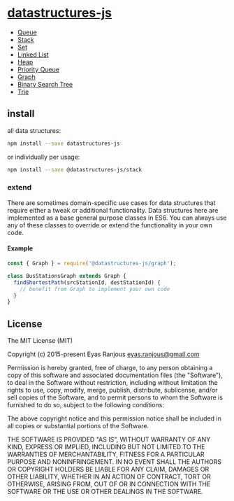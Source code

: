 # <a href="https://github.com/datastructures-js">datastructures-js<a/>



* [Queue](https://github.com/datastructures-js/queue)
* [Stack](https://github.com/datastructures-js/stack)
* [Set](https://github.com/datastructures-js/set)
* [Linked List](https://github.com/datastructures-js/linked-list)
* [Heap](https://github.com/datastructures-js/heap)
* [Priority Queue](https://github.com/datastructures-js/priority-queue)
* [Graph](https://github.com/datastructures-js/graph)
* [Binary Search Tree](https://github.com/datastructures-js/binary-search-tree)
* [Trie](https://github.com/datastructures-js/trie)


## install
all data structures:
```sh
npm install --save datastructures-js
```

or individually per usage:
```sh
npm install --save @datastructures-js/stack
```

### extend
There are sometimes domain-specific use cases for data structures that require either a tweak or additional functionality. Data structures here are implemented as a base general purpose classes in ES6. You can always use any of these classes to override or extend the functionality in your own code.

#### Example

```js
const { Graph } = require('@datastructures-js/graph');

class BusStationsGraph extends Graph {
  findShortestPath(srcStationId, destStationId) {
    // benefit from Graph to implement your own code 
  }
}
```

## License
The MIT License (MIT)

Copyright (c) 2015-present Eyas Ranjous <eyas.ranjous@gmail.com>

Permission is hereby granted, free of charge, to any person obtaining a copy
of this software and associated documentation files (the "Software"), to deal
in the Software without restriction, including without limitation the rights
to use, copy, modify, merge, publish, distribute, sublicense, and/or sell
copies of the Software, and to permit persons to whom the Software is
furnished to do so, subject to the following conditions:

The above copyright notice and this permission notice shall be included in all
copies or substantial portions of the Software.

THE SOFTWARE IS PROVIDED "AS IS", WITHOUT WARRANTY OF ANY KIND, EXPRESS OR
IMPLIED, INCLUDING BUT NOT LIMITED TO THE WARRANTIES OF MERCHANTABILITY,
FITNESS FOR A PARTICULAR PURPOSE AND NONINFRINGEMENT. IN NO EVENT SHALL THE
AUTHORS OR COPYRIGHT HOLDERS BE LIABLE FOR ANY CLAIM, DAMAGES OR OTHER
LIABILITY, WHETHER IN AN ACTION OF CONTRACT, TORT OR OTHERWISE, ARISING FROM,
OUT OF OR IN CONNECTION WITH THE SOFTWARE OR THE USE OR OTHER DEALINGS IN THE
SOFTWARE.
